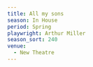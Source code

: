 ```yaml
---
title: All my sons
season: In House
period: Spring
playwright: Arthur Miller
season_sort: 240
venue:
  - New Theatre
---
```




